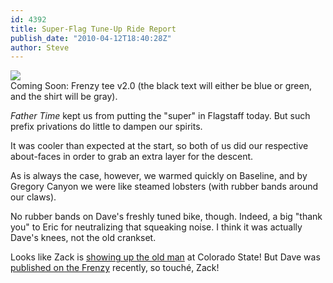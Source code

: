```yaml
---
id: 4392
title: Super-Flag Tune-Up Ride Report
publish_date: "2010-04-12T18:40:28Z"
author: Steve
---
```

![](http://www.flagstafffrenzy.org/wp-content/uploads/2010/04/frenzy-v1.png)  
Coming Soon: Frenzy tee v2.0 (the black text will either be blue or green, and the shirt will be gray).

_Father Time_ kept us from putting the "super" in Flagstaff today. But such prefix privations do little to dampen our spirits.

It was cooler than expected at the start, so both of us did our respective about-faces in order to grab an extra layer for the descent.

As is always the case, however, we warmed quickly on Baseline, and by Gregory Canyon we were like steamed lobsters (with rubber bands around our claws).

No rubber bands on Dave's freshly tuned bike, though. Indeed, a big "thank you" to Eric for neutralizing that squeaking noise. I think it was actually Dave's knees, not the old crankset.

Looks like Zack is [showing up the old man](http://warnercnr.colostate.edu/fwcb-home/) at Colorado State! But Dave was [published on the Frenzy](http://www.flagstafffrenzy.org/2010/04/11/black-cats) recently, so touché, Zack!

